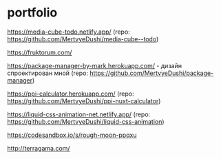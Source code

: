# portfolio

https://media-cube-todo.netlify.app/ (repo: https://github.com/MertvyeDushi/media-cube--todo)

https://fruktorum.com/

https://package-manager-by-mark.herokuapp.com/ - дизайн спроектирован мной (repo: https://github.com/MertvyeDushi/package-manager)

https://ppi-calculator.herokuapp.com/ (repo: https://github.com/MertvyeDushi/ppi-nuxt-calculator)

https://liquid-css-animation-net.netlify.app/ (repo: https://github.com/MertvyeDushi/liquid-css-animation)

https://codesandbox.io/s/rough-moon-ppqxu

http://terragama.com/
